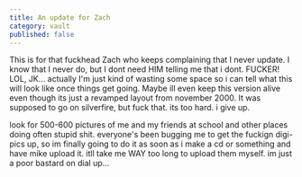 ```yaml
---
title: An update for Zach
category: vault
published: false
---
```


This is for that fuckhead Zach who keeps complaining that I never update. I
know that I never do, but I dont need HIM telling me that i dont. FUCKER! LOL,
JK... actually I'm just kind of wasting some space so i can tell what this
will look like once things get going. Maybe ill even keep this version alive
even though its just a revamped layout from november 2000. It was supposed to
go on silverfire, but fuck that. its too hard. i give up.

look for 500-600 pictures of me and my friends at school and other places
doing often stupid shit. everyone's been bugging me to get the fuckign
digi-pics up, so im finally going to do it as soon as i make a cd or something
and have mike upload it. itll take me WAY too long to upload them myself. im
just a poor bastard on dial up...
